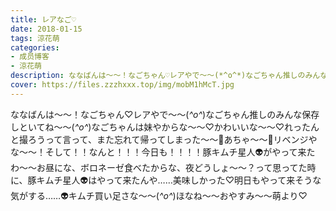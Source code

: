```yaml
---
title: レアなご♡
date: 2018-01-15
tags: 涼花萌
categories: 
- 成员博客
- 涼花萌
description: ななばんは〜〜！なごちゃん♡レアやで〜〜(*^o^*)なごちゃん推しのみんな保存しといてね〜〜(*^o^*)なごちゃんは妹やからな〜〜♡かわいいな〜〜♡れったんと撮ろうって言って、また忘れて帰ってしまった〜〜🙈あち...
cover: https://files.zzzhxxx.top/img/mobM1hMcT.jpg 
---
```


ななばんは〜〜！なごちゃん♡レアやで〜〜(*^o^*)なごちゃん推しのみんな保存しといてね〜〜(*^o^*)なごちゃんは妹やからな〜〜♡かわいいな〜〜♡れったんと撮ろうって言って、また忘れて帰ってしまった〜〜🙈あちゃ〜〜🙈リベンジやな〜〜！そして！！なんと！！！今日も！！！！豚キムチ星人👽がやって来たわ〜〜お昼にな、ボロネーゼ食べたからな、夜どうしょ〜〜？って思ってた時に、豚キムチ星人👽はやって来たんや……美味しかった♡明日もやって来そうな気がする……👽キムチ買い足さな〜〜(*^o^*)ほなね〜〜おやすみ〜〜萌より♡



